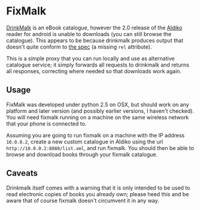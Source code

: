 # FixMalk

[DrinkMalk](http://www.drinkmalk.com) is an eBook catalogue, however
the 2.0 release of the [Aldiko](http://www.aldiko.com) reader for
android is unable to downloads (you can still browse the catalogue).
This appears to be because drinkmalk produces output that doesn't
quite conform to [the spec](http://opds-spec.org/) (a missing `rel`
attribute).

This is a simple proxy that you can run locally and use as alternative
catalogue service; it simply forwards all requests to drinkmalk and
returns all responses, correcting where needed so that downloads work
again.

## Usage

FixMalk was developed under python 2.5 on OSX, but should work on any
platform and later version (and possibly earlier versions, I haven't
checked).  You will need fixmalk running on a machine on the same
wireless network that your phone is connected to.

Assuming you are going to run fixmalk on a machine with the IP address
`10.0.0.2`, create a new custom catalogue in Aldiko using the url
`http://10.0.0.2:8080/list.xml`, and run fixmalk.  You should then be
able to browse and download books through your fixmalk catalogue.

## Caveats

Drinkmalk itself comes with a warning that it is only intended to be used
to read electronic copies of books you already own; please heed this
and be aware that of course fixmalk doesn't circumvent it in any way.
